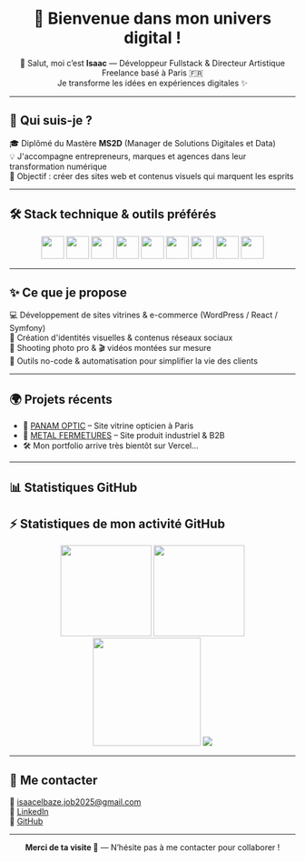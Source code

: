 <h1 align="center">🚀 Bienvenue dans mon univers digital !</h1>

<p align="center">
👋 Salut, moi c’est <strong>Isaac</strong> — Développeur Fullstack & Directeur Artistique Freelance basé à Paris 🇫🇷<br>
Je transforme les idées en expériences digitales ✨
</p>

---

## 🧠 Qui suis-je ?

🎓 Diplômé du Mastère **MS2D** (Manager de Solutions Digitales et Data)  
💡 J'accompagne entrepreneurs, marques et agences dans leur transformation numérique  
🎯 Objectif : créer des sites web et contenus visuels qui marquent les esprits

---

## 🛠️ Stack technique & outils préférés

<div align="center">

<img src="https://cdn.simpleicons.org/react/61DAFB" width="40"/>
<img src="https://cdn.simpleicons.org/symfony/000000" width="40"/>
<img src="https://cdn.simpleicons.org/javascript/F7DF1E" width="40"/>
<img src="https://cdn.simpleicons.org/php/777BB4" width="40"/>
<img src="https://cdn.simpleicons.org/mysql/4479A1" width="40"/>
<img src="https://cdn.simpleicons.org/git/F05032" width="40"/>
<img src="https://cdn.simpleicons.org/wordpress/21759B" width="40"/>
<img src="https://cdn.simpleicons.org/elementor/92003B" width="40"/>
<img src="https://cdn.simpleicons.org/figma/F24E1E" width="40"/>

</div>

---

## ✨ Ce que je propose

💻 Développement de sites vitrines & e-commerce (WordPress / React / Symfony)  
🎨 Création d'identités visuelles & contenus réseaux sociaux  
📸 Shooting photo pro & 🎬 vidéos montées sur mesure  
🔧 Outils no-code & automatisation pour simplifier la vie des clients

---

## 🌍 Projets récents

- 🔗 [PANAM OPTIC](https://panamoptic.com) – Site vitrine opticien à Paris  
- 🔗 [METAL FERMETURES](https://metalfermetures.com) – Site produit industriel & B2B  
- 🛠️ Mon portfolio arrive très bientôt sur Vercel...

---

## 📊 Statistiques GitHub

## ⚡️ Statistiques de mon activité GitHub

<p align="center">

<!-- Total Commits  -->
<img src="https://github-readme-stats.vercel.app/api?username=Isaacoco&show_icons=true&theme=radical&hide_title=true&include_all_commits=true&count_private=true&custom_title=Mon%20activité%20GitHub" height="160"/>

<!-- Langages les plus utilisés -->
<img src="https://github-readme-stats.vercel.app/api/top-langs/?username=Isaacoco&langs_count=8&layout=compact&theme=radical" height="160"/>

<!-- Contribution Streak -->
<img src="https://github-readme-streak-stats.herokuapp.com?user=Isaacoco&theme=radical&hide_border=true" height="190"/>

<!-- Visites de profil -->
<img src="https://komarev.com/ghpvc/?username=Isaacoco&label=Vues%20du%20profil&color=blueviolet&style=flat" />

</p>

---

## 🤝 Me contacter

📧 isaacelbaze.job2025@gmail.com  
🔗 [LinkedIn](https://www.linkedin.com/in/isaac-elbaze/)  
🐙 [GitHub](https://github.com/Isaacoco)

---

<p align="center"><strong>Merci de ta visite 🙌</strong> — N’hésite pas à me contacter pour collaborer !</p>
